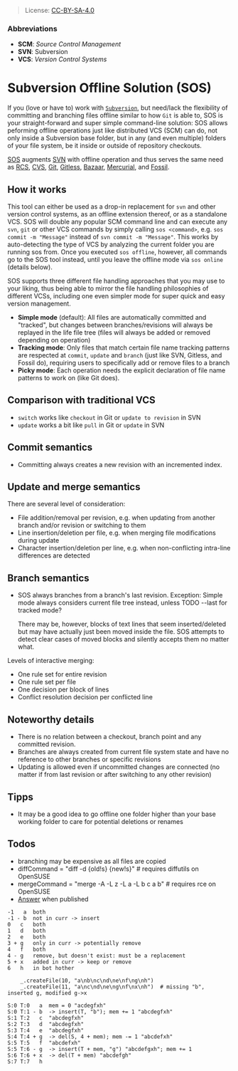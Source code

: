 > License: [CC-BY-SA-4.0](https://creativecommons.org/licenses/by-sa/4.0/)

### Abbreviations ###
- **SCM**: *Source Control Management*
- **SVN**: Subversion
- **VCS**: *Version Control Systems*

# Subversion Offline Solution (SOS) #
If you (love or have to) work with [`Subversion`](https://subversion.apache.org), but need/lack the flexibility of committing and branching files offline similar to how `Git` is able to, SOS is your straight-forward and super simple command-line solution:
SOS allows peforming offline operations just like distributed VCS (SCM) can do, not only inside a Subversion base folder, but in any (and even multiple) folders of your file system, be it inside or outside of repository checkouts.

[SOS](https://github.com/ArneBachmann/sos) augments [SVN](http://subversion.apache.org) with offline operation and thus serves the same need as [RCS](http://www.gnu.org/software/rcs/), [CVS](https://savannah.nongnu.org/projects/cvs), [Git](https://git-scm.com), [Gitless](http://gitless.com), [Bazaar](http://bazaar.canonical.com/en/), [Mercurial](https://www.mercurial-scm.org), and [Fossil](http://www.fossil-scm.org).


## How it works ##
This tool can either be used as a drop-in replacement for `svn` and other version control systems, as an offline extension thereof, or as a standalone VCS.
SOS will double any popular SCM command line and can execute any `svn`, `git` or other VCS commands by simply calling `sos <command>`, e.g. `sos commit -m "Message"` instead of `svn commit -m "Message"`. This works by auto-detecting the type of VCS by analyzing the current folder you are running sos from.
Once you executed `sos offline`, however, all commands go to the SOS tool instead, until you leave the offline mode via `sos online` (details below).

SOS supports three different file handling approaches that you may use to your liking, thus being able to mirror the file handling philosophies of different VCSs, including one even simpler mode for super quick and easy version management.
- **Simple mode** (default): All files are automatically committed and "tracked", but changes between branches/revisions will always be replayed in the life file tree (files will always be added or removed depending on operation)
- **Tracking mode**: Only files that match certain file name tracking patterns are respected at `commit`, `update` and `branch` (just like SVN, Gitless, and Fossil do), requiring users to specifically add or remove files to a branch
- **Picky mode**: Each operation needs the explicit declaration of file name patterns to work on (like Git does).


## Comparison with traditional VCS ##
- `switch` works like `checkout` in Git or `update to revision` in SVN
- `update` works a bit like `pull` in Git or `update` in SVN


## Commit semantics ##
- Committing always creates a new revision with an incremented index.


## Update and merge semantics ##
There are several level of consideration:
- File addition/removal per revision, e.g. when updating from another branch and/or revision or switching to them
- Line insertion/deletion per file, e.g. when merging file modifications during update
- Character insertion/deletion per line, e.g. when non-conflicting intra-line differences are detected

## Branch semantics ##
- SOS always branches from a branch's last revision. Exception: Simple mode always considers current file tree instead, unless TODO --last for tracked mode?

    There may be, however, blocks of text lines that seem inserted/deleted but may have actually just been moved inside the file. SOS attempts to detect clear cases of moved blocks and silently accepts them no matter what.

Levels of interactive merging:
- One rule set for entire revision
- One rule set per file
- One decision per block of lines
- Conflict resolution decision per conflicted line


## Noteworthy details ##
- There is no relation between a checkout, branch point and any committed revision.
- Branches are always created from current file system state and have no reference to other branches or specific revisions
- Updating is allowed even if uncommitted changes are connected (no matter if from last revision or after switching to any other revision)


## Tipps ##
- It may be a good idea to go offline one folder higher than your base working folder to care for potential deletions or renames

## Todos ##
- branching may be expensive as all files are copied
- diffCommand = "diff -d {old!s} {new!s}"  # requires diffutils on OpenSUSE
- mergeCommand = "merge -A -L z -L a -L b c a b"  # requires rce on OpenSUSE
- [Answer](https://stackoverflow.com/questions/4934208/working-offline-with-svn-on-local-machine-temporary) when published

```
-1   a  both
-1 - b  not in curr -> insert
0   c   both
1   d   both
2   e   both
3 + g   only in curr -> potentially remove
4   f   both
4 - g   remove, but doesn't exist: must be a replacement
5 + x   added in curr -> keep or remove
6   h   in bot hother 

    _.createFile(10, "a\nb\nc\nd\ne\nf\ng\nh")
    _.createFile(11, "a\nc\nd\ne\ng\nf\nx\nh")  # missing "b", inserted g, modified g->x

S:0 T:0   a  mem = 0 "acdegfxh"
S:0 T:1 - b  -> insert(T, "b"); mem += 1 "abcdegfxh"
S:1 T:2   c  "abcdegfxh"
S:2 T:3   d  "abcdegfxh"
S:3 T:4   e  "abcdegfxh"
S:4 T:4 + g  -> del(S, 4 + mem); mem -= 1 "abcdefxh"
S:5 T:5   f  "abcdefxh"
S:5 T:6 - g  -> insert(T + mem, "g") "abcdefgxh"; mem += 1
S:6 T:6 + x  -> del(T + mem) "abcdefgh"
S:7 T:7   h
```